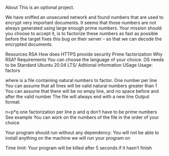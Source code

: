 About
This is an optional project.

We have sniffed an unsecured network and found numbers that are used to encrypt very important documents. It seems that those numbers are not always generated using large enough prime numbers. Your mission should you choose to accept it, is to factorize these numbers as fast as possible before the target fixes this bug on their server - so that we can decode the encrypted documents.

Resources
RSA
How does HTTPS provide security
Prime factorization
Why RSA?
Requirements
 You can choose the language of your choice.
 OS needs to be Standard Ubuntu 20.04 LTS/
Aditional information
USage
Usage: factors <file>

where is a file containing natural numbers to factor. One number per line
You can assume that all lines will be valid natural numbers greater than 1 You can assume that there will be no empy line, and no space before and after the valid number
The file will always end with a new line
Output format:

n=p*q
one factorization per line
p and q don’t have to be prime numbers See example
You can work on the numbers of the file in the order of your choice

Your program should run without any dependency: You will not be able to install anything on the machine we will run your program on

Time limit: Your program will be killed after 5 seconds if it hasn’t finish
